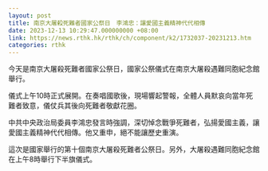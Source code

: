 ```yaml
---
layout: post
title: 南京大屠殺死難者國家公祭日　李鴻忠：讓愛國主義精神代代相傳
date: 2023-12-13 10:29:47.000000000 +08:00
link: https://news.rthk.hk/rthk/ch/component/k2/1732037-20231213.htm
categories: rthk
---
```


今天是南京大屠殺死難者國家公祭日，國家公祭儀式在南京大屠殺遇難同胞紀念館舉行。

儀式上午10時正式展開。在奏唱國歌後，現場響起警報，全體人員默哀向當年死難者致意，儀仗兵其後向死難者敬獻花圈。

中共中央政治局委員李鴻忠發言時強調，深切悼念戰爭死難者，弘揚愛國主義，讓愛國主義精神代代相傳。他又重申，絕不能讓歷史重演。

這次是國家舉行的第十個南京大屠殺死難者公祭日。另外，大屠殺遇難同胞紀念館在上午8時舉行下半旗儀式。
